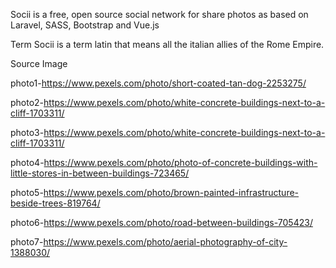 Socii is a free, open source social network for share photos as based on Laravel, SASS, Bootstrap and Vue.js

Term
Socii is a term latin that means all the italian allies of  the Rome Empire.


Source Image

photo1-https://www.pexels.com/photo/short-coated-tan-dog-2253275/

photo2-https://www.pexels.com/photo/white-concrete-buildings-next-to-a-cliff-1703311/

photo3-https://www.pexels.com/photo/white-concrete-buildings-next-to-a-cliff-1703311/

photo4-https://www.pexels.com/photo/photo-of-concrete-buildings-with-little-stores-in-between-buildings-723465/

photo5-https://www.pexels.com/photo/brown-painted-infrastructure-beside-trees-819764/

photo6-https://www.pexels.com/photo/road-between-buildings-705423/

photo7-https://www.pexels.com/photo/aerial-photography-of-city-1388030/

